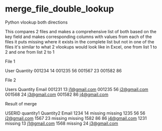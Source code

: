 # merge_file_double_lookup
Python vlookup both directions

This compares 2 files and makes a comprehensive list of both based on the key field
and makes corresponding columns with values from each of the files
it puts missing where it exists in the complete list but not in one of the files
it's similar to what 2 vlookups would look like in Excel, one from list 1 to 2 and one from list 2 to 1


File 1

User	Quantity
001234	14
001235	56
001567	23
001582	86


File 2

Users	Quantity	Email
001231	13			j1@gmail.com
001235	56			j2@gmail.com
001568	24			j3@gmail.com
001582	86			j4@gmail.com


Result of merge

USERID	quantity1	  Quantity2	  Email
1234	    14			  missing		  missing
1235	    56			  56			    j2@gmail.com
1567	    23			  missing		  missing
1582	    86			  86			    j4@gmail.com
1231	    missing		13			    j1@gmail.com
1568	    missing		24			    j3@gmail.com
